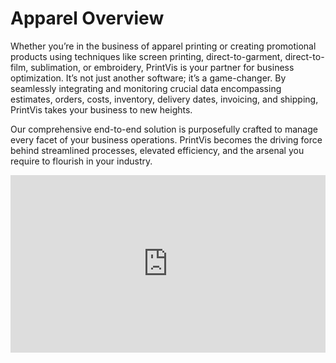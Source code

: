 # Apparel Overview

Whether you’re in the business of apparel printing or creating promotional products using techniques like screen printing, direct-to-garment, direct-to-film, sublimation, or embroidery, PrintVis is your partner for business optimization. It’s not just another software; it’s a game-changer. By seamlessly integrating and monitoring crucial data encompassing estimates, orders, costs, inventory, delivery dates, invoicing, and shipping, PrintVis takes your business to new heights.

Our comprehensive end-to-end solution is purposefully crafted to manage every facet of your business operations. PrintVis becomes the driving force behind streamlined processes, elevated efficiency, and the arsenal you require to flourish in your industry.

<div style="padding:56.25% 0 0 0;position:relative;"><iframe src="https://player.vimeo.com/video/945910644?h=85e82c88b1&amp;badge=0&amp;autopause=0&amp;player_id=0&amp;app_id=58479" frameborder="0" allow="autoplay; fullscreen; picture-in-picture; clipboard-write" style="position:absolute;top:0;left:0;width:100%;height:100%;" title="PrintVis Apparel App Webinar"></iframe></div><script src="https://player.vimeo.com/api/player.js"></script>